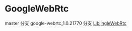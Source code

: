 # GoogleWebRtc
master 分支
google-webrtc_1.0.21770 分支 [LibjingleWebRtc](https://github.com/louisgeek/GoogleWebRtc/tree/google-webrtc_1.0.21770)

